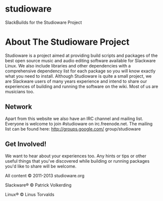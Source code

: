 studioware
==========

SlackBuilds for the Studioware Project

About The Studioware Project
============================

Studioware is a project aimed at providing build scripts and packages of the best open source music and audio editing software available for Slackware Linux.
We also include libraries and other dependencies with a comprehensive dependency list for each package so you will know exactly what you need to install.
Although Studioware is quite a small project, we are Slackware users of many years experience and intend to share our experiences of building and running the software on the wiki. Most of us   are musicians too.

Network
-------

Apart from this website we also have an IRC channel and mailing list. Everyone is welcome to join #studioware on irc.freenode.net. The mailing list can be found here: http://groups.google.com/ group/studioware

Get Involved!
-------------

We want to hear about your experiences too. Any hints or tips or other useful things that you've discovered while building or running packages you'd like to share will be welcome.


All content © 2011-2013 studioware.org

Slackware® © Patrick Volkerding

Linux® © Linus Torvalds
